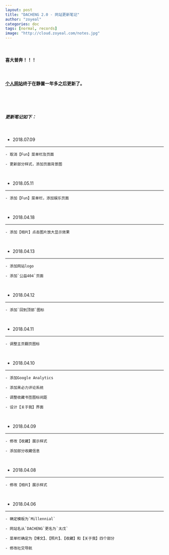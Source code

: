 ```yaml
---
layout: post
title: "DACHENG 2.0 - 网站更新笔记"
author: "zoyeal"
categories: doc
tags: [normal, records]
image: "http://cloud.zoyeal.com/notes.jpg"
---
```


&nbsp;

#### 喜大普奔！！！

&nbsp;

#### [个人网站](http://zoyeal.com)终于在静置一年多之后更新了。

&nbsp;

&nbsp;


##### 更新笔记如下：

&nbsp;

- 2018.07.09

---
    - 取消【Fun】菜单栏及页面

    - 更新部分样式，添加页面背景图

&nbsp;

- 2018.05.11

---
    - 添加【Fun】菜单栏，添加娱乐页面

&nbsp;

- 2018.04.18

---
    - 添加【相片】点击图片放大显示效果

&nbsp;

- 2018.04.13

---
    - 添加网站logo

    - 添加`公益404`页面

&nbsp;

- 2018.04.12

---
    - 添加`回到顶部`图标

&nbsp;

- 2018.04.11

---
    - 调整主页翻页图标

&nbsp;

- 2018.04.10

---
    - 添加Google Analytics

    - 添加来必力评论系统

    - 调整收藏书签图标间距

    - 设计【关于我】界面


&nbsp;

- 2018.04.09

---
    - 修改【收藏】展示样式

    - 添加部分收藏信息 


&nbsp;

- 2018.04.08

---
    - 修改【相片】展示样式



&nbsp;

- 2018.04.06

---
    - 确定模板为`Millennial`

    - 网站名从`DACHENG`更名为`太戊`
    
    - 菜单栏确定为【博文】、【照片】、【收藏】和【关于我】四个部分

    - 修改社交导航



